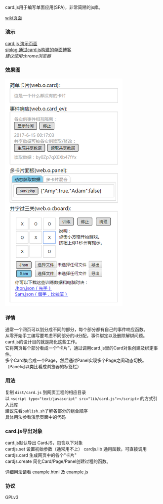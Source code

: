 card.js用于编写单面应用(SPA)，非常简陋的js库。 
  
[wiki页面](https://github.com/jjling2011/card.js/wiki)  
  
### 演示 ###  
[card.js 演示页面][1]  
[siplog 通过card.js构建的单面博客](https://github.com/jjling2011/siplog)  
*建议使用chrome浏览器*  
  
### 效果图 ###  
![example.html效果图][2]  
  
### 详情 ###  
  
通常一个网页可以划分成不同的部分，每个部分都有自己的事件响应函数。  
从零开始手工编写要考虑不同部分的id分配，事件绑定以及删除解绑问题。  
card.js的设计目的就是简化这些工作。  
它将网页每个部分看成一个“卡片”，通过调用card.js里的Card对象创建及绑定事件。  
多个Card集合成一个Page，然后通过Panel实现多个Page之间动态切换。  
（Panel可以类比看成浏览器的标签栏）  
  
### 用法 ###
复制 `dist/card.js` 到网页工程的相应目录   
以 `<script type="text/javascript" src="lib/card.js"></script>` 的方式引入此库  
建议先看`publish.sh`了解各部分的组合顺序  
具体用法参看演示页面中的代码   
    
### card.js导出对象 ###  
card.js默认导出 CardJS，包含以下对象  
cardjs.set 设置初始参数（通常用不上）
cardjs.lib 通用函数，可直接调用  
cardjs.card 生成网页中的各个"卡片"  
cardjs.create 简化Card/Page/Panel创建过程的函数。  
  
详细用法请看 example.html 及 example.js  
  
### 协议 ###   
GPLv3  
  
  [1]: https://jjling2011.github.io/card.js/example/example.html
  [2]: https://raw.githubusercontent.com/jjling2011/card.js/master/readme/example_html.png
